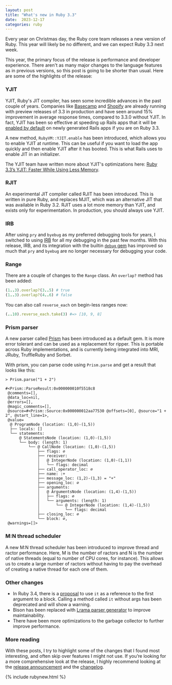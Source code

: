 ```yaml
---
layout: post
title: "What's new in Ruby 3.3"
date:  2023-12-17
categories: ruby
---
```


Every year on Christmas day,
the Ruby core team releases
a new version of Ruby.
This year will likely be no different,
and we can expect Ruby 3.3 next week.

This year,
the primary focus of the release
is performance and developer experience.
There aren't as many
major changes to the language features
as in previous versions,
so this post is going to be shorter than usual.
Here are some of
the highlights of the release:

### YJIT

YJIT, Ruby's JIT compiler,
has seen some incredible advances
in the past couple of years.
Companies like
[Basecamp](https://dev.37signals.com/yjit-is-fast/)
and
[Shopify](https://railsatscale.com/2023-09-18-ruby-3-3-s-yjit-runs-shopify-s-production-code-15-faster/)
are already running
with preview releases of 3.3 in production
and have seen around 15% improvement
in average response times,
compared to 3.3.0 without YJIT.
In fact,
YJIT has been so effective
at speeding up Rails apps
that it will be
[enabled by default](https://github.com/rails/rails/pull/49947)
on newly generated Rails apps
if you are on Ruby 3.3.

A new method,
`RubyVM::YJIT.enable`
has been introduced,
which allows you to enable YJIT at runtime.
This can be useful
if you want to load the app quickly
and then enable YJIT
after it has booted.
This is what Rails uses to enable JIT
in an initializer.

The YJIT team have written more about
YJIT's optimizations here:
[Ruby 3.3’s YJIT: Faster While Using Less Memory](https://railsatscale.com/2023-12-04-ruby-3-3-s-yjit-faster-while-using-less-memory/).

### RJIT

An experimental JIT compiler called RJIT
has been introduced.
This is written in pure Ruby,
and replaces MJIT,
which was an alternative JIT
that was available in Ruby 3.2.
RJIT uses a lot more memory than YJIT,
and exists only for experimentation.
In production,
you should always use YJIT.

### IRB

After using `pry` and `byebug`
as my preferred debugging tools for years,
I switched to using [IRB](https://github.com/ruby/irb#usage)
for all my debugging
in the past few months.
With this release,
IRB, and its integration
with the builtin [`debug` gem](https://github.com/ruby/debug#how-to-use)
has improved so much
that `pry` and `byebug`
are no longer necessary
for debugging your code.

### Range

There are a couple of changes to the `Range` class.
An `overlap?` method has been added:

```ruby
(1..3).overlap?(3..5) # true
(1..3).overlap?(4..6) # false
```

You can also call `reverse_each`
on begin-less ranges now:

```ruby
(..10).reverse_each.take(3) #=> [10, 9, 8]
```

### Prism parser

A new parser called [Prism](https://github.com/ruby/prism)
has been introduced as a default gem.
It is more error tolerant
and can be used as a replacement for ripper.
This is portable across Ruby implementations,
and is currently being integrated into
MRI, JRuby, TruffleRuby and Sorbet.

With prism,
you can parse code using
`Prism.parse`
and get a result that looks like this:

```
> Prism.parse("1 + 2")

#<Prism::ParseResult:0x000000010f5518c8
 @comments=[],
 @data_loc=nil,
 @errors=[],
 @magic_comments=[],
 @source=#<Prism::Source:0x000000012aa77530 @offsets=[0], @source="1 + 2", @start_line=1>,
 @value=
  @ ProgramNode (location: (1,0)-(1,5))
  ├── locals: []
  └── statements:
      @ StatementsNode (location: (1,0)-(1,5))
      └── body: (length: 1)
          └── @ CallNode (location: (1,0)-(1,5))
              ├── flags: ∅
              ├── receiver:
              │   @ IntegerNode (location: (1,0)-(1,1))
              │   └── flags: decimal
              ├── call_operator_loc: ∅
              ├── name: :+
              ├── message_loc: (1,2)-(1,3) = "+"
              ├── opening_loc: ∅
              ├── arguments:
              │   @ ArgumentsNode (location: (1,4)-(1,5))
              │   ├── flags: ∅
              │   └── arguments: (length: 1)
              │       └── @ IntegerNode (location: (1,4)-(1,5))
              │           └── flags: decimal
              ├── closing_loc: ∅
              └── block: ∅,
 @warnings=[]>
```

### M:N thread scheduler

A new M:N thread scheduler has been introduced
to improve thread and ractor performance.
Here, M is the number of ractors
and N is the number of native threads
(equal to number of CPU cores, for instance).
This allows us to create a large number of ractors
without having to pay the overhead
of creating a native thread for each one of them.

### Other changes

- In Ruby 3.4,
  there is a [proposal](https://bugs.ruby-lang.org/issues/18980)
  to use `it` as a reference
  to the first argument to a block.
  Calling a method called `it` without args
  has been deprecated
  and will show a warning.
- Bison has been replaced with
  [Lrama parser generator](https://github.com/yui-knk/lrama)
  to improve maintainability.
- There have been more optimizations
  to the garbage collector
  to further improve performance.

### More reading

With these posts,
I try to highlight some of the changes
that I found most interesting,
and often skip over features I might not use.
If you’re looking for a more comprehensive look at the release,
I highly recommend looking at the
[release announcement](https://www.ruby-lang.org/en/news/2023/12/11/ruby-3-3-0-rc1-released/)
and the [changelog](https://github.com/ruby/ruby/blob/v3_3_0_rc1/NEWS.md).

{% include rubynew.html %}
